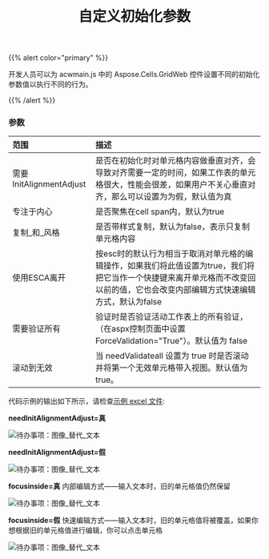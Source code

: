 ﻿---
title: 自定义初始化参数
type: docs
weight: 10
url: /zh/net/aspose-cells-gridweb/customize-parameters-in-client-side-script/
description: 如何在 Aspose.Cells.GridWeb 客户端脚本中自定义初始化参数。
---
{{% alert color="primary" %}} 

开发人员可以为 acwmain.js 中的 Aspose.Cells.GridWeb 控件设置不同的初始化参数值以执行不同的行为。

{{% /alert %}} 
 
### **参数**
 
|**范围**|**描述**|
|:- |:- |
|需要InitAlignmentAdjust|是否在初始化时对单元格内容做垂直对齐，会导致对齐需要一定的时间，如果工作表的单元格很大，性能会很差，如果用户不关心垂直对齐，那么可以设置为为假，默认值为真|
|专注于内心|是否聚焦在cell span内，默认为true|
|复制_和_风格|是否带样式复制，默认为false，表示只复制单元格内容|
|使用ESCA离开|按esc时的默认行为相当于取消对单元格的编辑操作，如果我们将此值设置为true，我们将把它当作一个快捷键来离开单元格而不改变回以前的值，它也会改变内部编辑方式快速编辑方式，默认为false|
|需要验证所有|验证时是否验证活动工作表上的所有验证，（在aspx控制页面中设置ForceValidation="True"）。默认值为 false|
|滚动到无效|当 needValidateall 设置为 true 时是否滚动并将第一个无效单元格带入视图。默认值为 true。|
 
 
代码示例的输出如下所示，请检查[示例 excel 文件](valign.xlsx):

**needInitAlignmentAdjust=真** 

![待办事项：图像_替代_文本](align_true.png)

**needInitAlignmentAdjust=假** 

![待办事项：图像_替代_文本](align_false.png)

**focusinside=真** 
内部编辑方式——输入文本时，旧的单元格值仍然保留

![待办事项：图像_替代_文本](focus_inside_true.png)

**focusinside=假** 
快速编辑方式——输入文本时，旧的单元格值将被覆盖，如果你想根据旧的单元格值进行编辑，你可以点击单元格

![待办事项：图像_替代_文本](focus_inside_false.png)

 
 